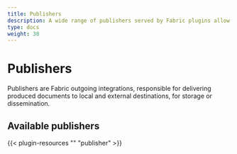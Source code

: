 ```yaml
---
title: Publishers
description: A wide range of publishers served by Fabric plugins allow users to publish the documents for storage or dissemination to local and external destinations.
type: docs
weight: 30
---
```


# Publishers

Publishers are Fabric outgoing integrations, responsible for delivering produced documents to local
and external destinations, for storage or dissemination.

## Available publishers

{{< plugin-resources "" "publisher" >}}
